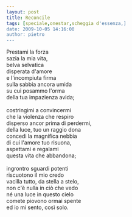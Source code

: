 ```yaml
---
layout: post
title: Reconcile
tags: [speciale,onestar,scheggia d'essenza,]
date: 2009-10-05 14:16:00
author: pietro
---
```

Prestami la forza<br/>sazia la mia vita,<br/>belva selvatica<br/>disperata d'amore<br/>e l'incompiuta firma<br/>sulla sabbia ancora umida<br/>su cui posammo l'orma<br/>della tua impazienza avida;<br/><br/>costringimi a convincermi<br/>che la violenza che respiro<br/>disperso ancor prima di perdermi,<br/>della luce, tuo un raggio dona<br/>concedi la magnifica nebbia<br/>di cui l'amore tuo risuona,<br/>aspettami e regalami<br/>questa vita che abbandona;<br/><br/>ingrontro sguardi potenti<br/>riscuotono il mio credo<br/>vacilla tutto, da stella a stelo,<br/>non c'è nulla in ciò che vedo<br/>né una luce in questo cielo<br/>comete piovono ormai spente<br/>ed io mi sento, così solo.
